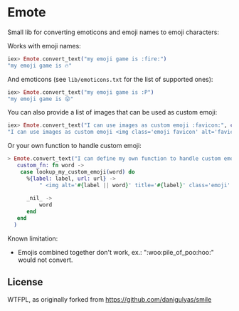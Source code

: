 # Emote

Small lib for converting emoticons and emoji names to emoji characters:

Works with emoji names:
```elixir 
iex> Emote.convert_text("my emoji game is :fire:")
"my emoji game is 🔥"
```

And emoticons (see `lib/emoticons.txt` for the list of supported ones):
```elixir 
iex> Emote.convert_text("my emoji game is :P")
"my emoji game is 😜"
```

You can also provide a list of images that can be used as custom emoji:
```elixir 
iex> Emote.convert_text("I can use images as custom emoji :favicon:", custom_emoji: %{"favicon" => "/favicon.ico"}) 
"I can use images as custom emoji <img class='emoji favicon' alt='favicon' title=':favicon:' src='/favicon.ico' />"
```

Or your own function to handle custom emoji:
```elixir 
> Emote.convert_text("I can define my own function to handle custom emoji :fire:",
   custom_fn: fn word -> 
    case lookup_my_custom_emoji(word) do
      %{label: label, url: url} ->
          " <img alt='#{label || word}' title='#{label}' class='emoji' data-emoji='#{word}' src='#{url}' /> "
          
      _nil_ ->
          word
      end
   end
  )
```


Known limitation:
- Emojis combined together don't work, ex.: ":woo:pile_of_poo:hoo:" would not convert.


## License

WTFPL, as originally forked from https://github.com/danigulyas/smile